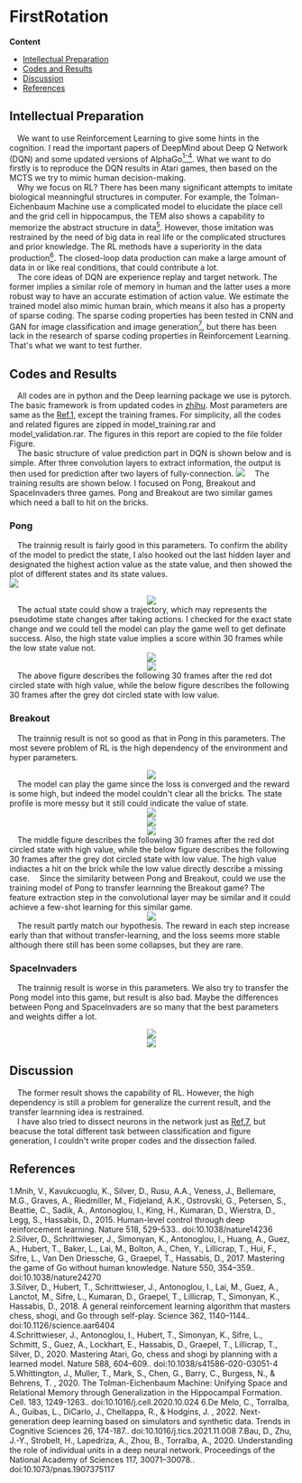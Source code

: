 # FirstRotation 
**Content**
- [Intellectual Preparation](#preparation)
- [Codes and Results](#results)
- [Discussion](#discussion)
- [References](#references)

<a id='preparation'></a>
## Intellectual Preparation
&ensp;&ensp;We want to use Reinforcement Learning to give some hints in the cognition. I read the important papers of DeepMind about Deep Q Network (DQN) and some updated versions of AlphaGo[<sup>1-4</sup>](#references1-4). What we want to do firstly is to reproduce the DQN results in Atari games, then based on the MCTS  we try to mimic human decision-making.  
&ensp;&ensp;Why we focus on RL? There has been many significant attempts to imitate biological meanningful structures in computer. For example, the Tolman-Eichenbaum Machine use a complicated model to elucidate the place cell and the grid cell in hippocampus, the TEM also shows a capability to memorize the abstract structure in data[<sup>5</sup>](#references5). However, those imitation was restrained by the need of big data in real life or the complicated structures and prior knowledge. The RL methods have a superiority in the data production[<sup>6</sup>](#references6). The closed-loop data production can make a large amount of data in or like real conditions, that could contribute a lot.  
&ensp;&ensp;The core ideas of DQN are experience replay and target network. The former implies a similar role of memory in human and the latter uses a more robust way to have an accurate estimation of action value. We estimate the trained model also mimic human brain, which means it also has a property of sparse coding. The sparse coding properties has been tested in CNN and GAN for image classification and image generation[<sup>7</sup>](#references7), but there has been lack in the research of sparse coding properties in Reinforcement Learning. That's what we want to test further.  
<a id='results'></a>
## Codes and Results
&ensp;&ensp;All codes are in python and the Deep learning package we use is pytorch. The basic framework is from updated codes in [zhihu](https://zhuanlan.zhihu.com/p/124593949). Most parameters are same as the [Ref.1](#references1-4), except the training frames. For simplicity, all the codes and related figures are zipped in model_training.rar and model_validation.rar. The figures in this report are copied to the file folder Figure.  
&ensp;&ensp;The basic structure of value prediction part in DQN is shown below and is simple. After three convolution layers to extract information, the output is then used for prediction after two layers of fully-connection. 
![](https://github.com/wublubd/FirstRotation/blob/main/Figures/model_structure.png?raw=true)
&ensp;&ensp;The training results are shown below. I focused on Pong, Breakout and SpaceInvaders three games. Pong and Breakout are two similar games which need a ball to hit on the bricks.  
### Pong
&ensp;&ensp;The trainnig result is fairly good in this parameters. To confirm the ability of the model to predict the state, I also hooked out the last hidden layer and designated the highest action value as the state value, and then showed the plot of different states and its state values.  
![](https://github.com/wublubd/FirstRotation/blob/main/Figures/pong/training_result.png?raw=true)  
<div align="center"><img src="https://github.com/wublubd/FirstRotation/blob/main/Figures/pong/state_profile_pong.png?raw=true"/></div>  
&ensp;&ensp;The actual state could show a trajectory, which may represents the pseudotime state changes after taking actions. I checked for the exact state change and we could tell the model can play the game well to get definate success. Also, the high state value implies a score within 30 frames while the low state value not.  
<div align="center"><img src="https://github.com/wublubd/FirstRotation/blob/main/Figures/pong/pong_high_value.gif?raw=true"/></div>  
<div align="center"><img src="https://github.com/wublubd/FirstRotation/blob/main/Figures/pong/pong_low_value.gif?raw=true"/></div>  
&ensp;&ensp;The above figure describes the following 30 frames after the red dot circled state with high value, while the below figure describes the following 30 frames after the grey dot circled state with low value.  

### Breakout
&ensp;&ensp;The trainnig result is not so good as that in Pong in this parameters. The most severe problem of RL is the high dependency of the environment and hyper parameters.  
<div align="center"><img src="https://github.com/wublubd/FirstRotation/blob/main/Figures/breakout/training_result.jpg?raw=true"/></div>
&ensp;&ensp;The model can play the game since the loss is converged and the reward is some high, but indeed the model couldn't clear all the bricks. The state profile is more messy but it still could indicate the value of state.  
<div align="center"><img src="https://github.com/wublubd/FirstRotation/blob/main/Figures/breakout/state_profile_breakout.png?raw=true"/></div>  
<div align="center"><img src="https://github.com/wublubd/FirstRotation/blob/main/Figures/breakout/breakout_high_value.gif?raw=true"/></div>  
<div align="center"><img src="https://github.com/wublubd/FirstRotation/blob/main/Figures/breakout/breakout_low_value.gif?raw=true"/></div>  
&ensp;&ensp;The middle figure describes the following 30 frames after the red dot circled state with high value, while the below figure describes the following 30 frames after the grey dot circled state with low value. The high value indiactes a hit on the brick while the low value directly describe a missing case.  
&ensp;&ensp;Since the similarity between Pong and Breakout, could we use the training model of Pong to transfer learnning the Breakout game? The feature extraction step in the convolutional layer may be similar and it could achieve a few-shot learning for this similar game. 
<div align="center"><img src="https://github.com/wublubd/FirstRotation/blob/main/Figures/breakout_transfer/training_result.jpg?raw=true"/></div>  
&ensp;&ensp;The result partly match our hypothesis. The reward in each step increase early than that without transfer-learning, and the loss seems more stable although there still has been some collapses, but they are rare.   

### SpaceInvaders
&ensp;&ensp;The trainnig result is worse in this parameters. We also try to transfer the Pong model into this game, but result is also bad. Maybe the differences between Pong and SpaceInvaders are so many that the best parameters and weights differ a lot.  
<div align="center"><img src="https://github.com/wublubd/FirstRotation/blob/main/Figures/spaceinvaders/training_result.jpg?raw=true"/></div>  
<div align="center"><img src="https://github.com/wublubd/FirstRotation/blob/main/Figures/spaceinvaders_transfer/training_result.jpg?raw=true"/></div>  

<a id='discussion'></a>
## Discussion
&ensp;&ensp;The former result shows the capability of RL. However, the high dependency is still a problem for generalize the current result, and the transfer learnning idea is restrained.  
&ensp;&ensp;I have also tried to dissect neurons in the network just as [Ref.7](#references7), but beacuse the total different task between classification and figure generation, I couldn't write proper codes and the dissection failed.  

<a id='references'></a>
## References
<a id='references1-4'></a>
1.Mnih, V., Kavukcuoglu, K., Silver, D., Rusu, A.A., Veness, J., Bellemare, M.G., Graves, A., Riedmiller, M., Fidjeland, A.K., Ostrovski, G., Petersen, S., Beattie, C., Sadik, A., Antonoglou, I., King, H., Kumaran, D., Wierstra, D., Legg, S., Hassabis, D., 2015. Human-level control through deep reinforcement learning. Nature 518, 529–533.. doi:10.1038/nature14236  
2.Silver, D., Schrittwieser, J., Simonyan, K., Antonoglou, I., Huang, A., Guez, A., Hubert, T., Baker, L., Lai, M., Bolton, A., Chen, Y., Lillicrap, T., Hui, F., Sifre, L., Van Den Driessche, G., Graepel, T., Hassabis, D., 2017. Mastering the game of Go without human knowledge. Nature 550, 354–359.. doi:10.1038/nature24270  
3.Silver, D., Hubert, T., Schrittwieser, J., Antonoglou, I., Lai, M., Guez, A., Lanctot, M., Sifre, L., Kumaran, D., Graepel, T., Lillicrap, T., Simonyan, K., Hassabis, D., 2018. A general reinforcement learning algorithm that masters chess, shogi, and Go through self-play. Science 362, 1140–1144.. doi:10.1126/science.aar6404  
4.Schrittwieser, J., Antonoglou, I., Hubert, T., Simonyan, K., Sifre, L., Schmitt, S., Guez, A., Lockhart, E., Hassabis, D., Graepel, T., Lillicrap, T., Silver, D., 2020. Mastering Atari, Go, chess and shogi by planning with a learned model. Nature 588, 604–609.. doi:10.1038/s41586-020-03051-4  
<a id='references5'></a>
5.Whittington, J., Muller, T., Mark, S., Chen, G., Barry, C., Burgess, N., & Behrens, T. , 2020. The Tolman-Eichenbaum Machine: Unifying Space and Relational Memory through Generalization in the Hippocampal Formation. Cell. 183, 1249-1263.. doi:10.1016/j.cell.2020.10.024
<a id='references6'></a>
6.De Melo, C., Torralba, A., Guibas, L., DiCarlo, J., Chellappa, R., & Hodgins, J. , 2022. Next-generation deep learning based on simulators and synthetic data. Trends in Cognitive Sciences 26, 174-187.. doi:10.1016/j.tics.2021.11.008
<a id='references7'></a>
7.Bau, D., Zhu, J.-Y., Strobelt, H., Lapedriza, A., Zhou, B., Torralba, A., 2020. Understanding the role of individual units in a deep neural network. Proceedings of the National Academy of Sciences 117, 30071–30078.. doi:10.1073/pnas.1907375117








